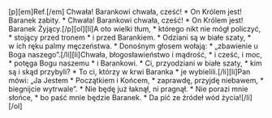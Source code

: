 [p][em]Ref.[/em] Chwała! Barankowi chwała, cześć! * On Królem jest! Baranek zabity. * Chwała! Barankowi chwała, cześć! * On Królem jest! Baranek Żyjący.[/p][ol][li]A oto wielki tłum, * którego nikt nie mógł policzyć, * stojący przed tronem * i przed Barankiem. * Odziani są w białe szaty, * w ich ręku palmy męczeństwa. * Donośnym głosem wołają: * „zbawienie u Boga naszego”.[/li][li]Chwała, błogosławieństwo i mądrość, * i cześć, i moc, * potęga Bogu naszemu * i Barankowi. * Ci, przyodziani w białe szaty, * kim są i skąd przybyli? * To ci, którzy w krwi Baranka * je wybielili.[/li][li]Pan mówi: „Ja Jestem * Początkiem i Końcem, * zaprawdę, przyjdę niebawem, * biegnijcie wytrwale”. * Nie będę już łaknął, ni pragnął. * Nie porazi mnie słońce, * bo paść mnie będzie Baranek. * Da pić ze źródeł wód życia![/li][/ol]